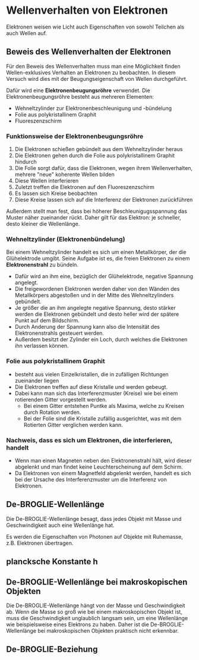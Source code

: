 # Wellenverhalten von Elektronen

Elektronen weisen wie Licht auch Eigenschaften von sowohl Teilchen als auch Wellen auf.

## Beweis des Wellenverhalten der Elektronen

Für den Beweis des Wellenverhalten muss man eine Möglichkeit finden Wellen-exklusives Verhalten an Elektronen zu beobachten. In diesem Versuch wird dies mit der Beugungseigenschaft von Wellen durchgeführt.

Dafür wird eine **Elektronenbeugungsröhre** verwendet. Die Elektronenbeugungsröhre besteht aus mehreren Elementen:

- Wehneltzylinder zur Elektronenbeschleunigung und -bündelung
- Folie aus polykristallinem Graphit
- Fluoreszenzschirm

### Funktionsweise der Elektronenbeugungsröhre

1. Die Elektronen schießen gebündelt aus dem Wehneltzylinder heraus
2. Die Elektronen gehen durch die Folie aus polykristallinem Graphit hindurch
3. Die Folie sorgt dafür, dass die Elektronen, wegen ihrem Wellenverhalten, mehrere "neue" koherente Wellen bilden
4. Diese Wellen interferieren
5. Zuletzt treffen die Elektronen auf den Fluoreszenzschirm
6. Es lassen sich Kreise beobachten
7. Diese Kreise lassen sich auf die Interferenz der Elektronen zurückführen

Außerdem stellt man fest, dass bei höherer Beschleunigugsspannung das Muster näher zueinander rückt. Daher gilt für das Elektron: je schneller, desto kleiner die Wellenlänge.

### Wehneltzylinder (Elektronenbündelung)

Bei einem Wehneltzylinder handelt es sich um einen Metallkörper, der die Glühelektrode umgibt. Seine Aufgabe ist es, die freien Elektronen zu einem **Elektronenstrahl** zu bündeln.

- Dafür wird an ihm eine, bezüglich der Glühelektrode, negative Spannung angelegt.
- Die freigewordenen Elektronen werden daher von den Wänden des Metallkörpers abgestoßen und in der Mitte des Wehneltzylinders gebündelt.
- Je größer die an ihm angelegte negative Spannung, desto stärker werden die Elektronen gebündelt und desto heller wird der spätere Punkt auf dem Bildschirm.
- Durch Anderung der Spannung kann also die Intensität des Elektronenstrahls gesteuert werden.
- Außerdem besitzt der Zylinder ein Loch, durch welches die Elektronen ihn verlassen können.

### Folie aus polykristallinem Graphit

- besteht aus vielen Einzelkristallen, die in zufälligen Richtungen zueinander liegen
- Die Elektronen treffen auf diese Kristalle und werden gebeugt.
- Dabei kann man sich das Interferenzmuster (Kreise) wie bei einem rotierenden Gitter vorgestellt werden.
  - Bei einem Gitter entstehen Puntke als Maxima, welche zu Kreisen durch Rotation werden.
  - Bei der Folie sind die Kristalle zufällig ausgerichtet, was mit dem Rotierten Gitter verglichen werden kann.

### Nachweis, dass es sich um Elektronen, die interferieren, handelt

- Wenn man einen Magneten neben den Elektronenstrahl hält, wird dieser abgelenkt und man findet keine Leuchterscheinung auf dem Schirm.
- Da Elektronen von einem Magnetfeld abgelenkt werden, handelt es sich bei der Ursache des Interferenzmuster um die Interferenz von Elektronen.

## De-BROGLIE-Wellenlänge

Die De-BROGLIE-Wellenlänge besagt, dass jedes Objekt mit Masse und Geschwindigkeit auch eine Wellenlänge hat.

Es werden die Eigenschaften von Photonen auf Objekte mit Ruhemasse, z.B. Elektronen übertragen.

## plancksche Konstante h

## De-BROGLIE-Wellenlänge bei makroskopischen Objekten

Die De-BROGLIE-Wellenlänge hängt von der Masse und Geschwindigkeit ab. Wenn die Masse so groß wie bei einem makroskopischen Objekt ist, muss die Geschwindigkeit unglaublich langsam sein, um eine Wellenlänge wie beispielsweise eines Elektrons zu haben. Daher ist die De-BROGLIE-Wellenlänge bei makroskopischen Objekten praktisch nicht erkennbar.

## De-BROGLIE-Beziehung
